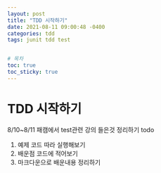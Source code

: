 ```yaml
---
layout: post
title: "TDD 시작하기"
date: 2021-08-11 09:00:48 -0400
categories: tdd
tags: junit tdd test


# 목차
toc: true  
toc_sticky: true
---
```


# TDD 시작하기

8/10~8/11 패캠에서 test관련 강의 들은것 정리하기
todo
1. 예제 코드 따라 실행해보기
2. 배운점 코드에 적어보기
3. 마크다운으로 배운내용 정리하기


